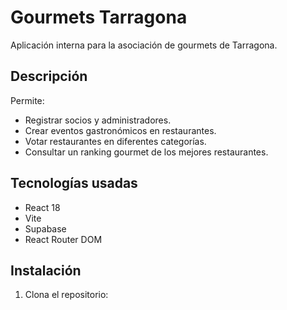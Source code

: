 # Gourmets Tarragona

Aplicación interna para la asociación de gourmets de Tarragona.

## Descripción

Permite:
- Registrar socios y administradores.
- Crear eventos gastronómicos en restaurantes.
- Votar restaurantes en diferentes categorías.
- Consultar un ranking gourmet de los mejores restaurantes.

## Tecnologías usadas

- React 18
- Vite
- Supabase
- React Router DOM

## Instalación

1. Clona el repositorio:
